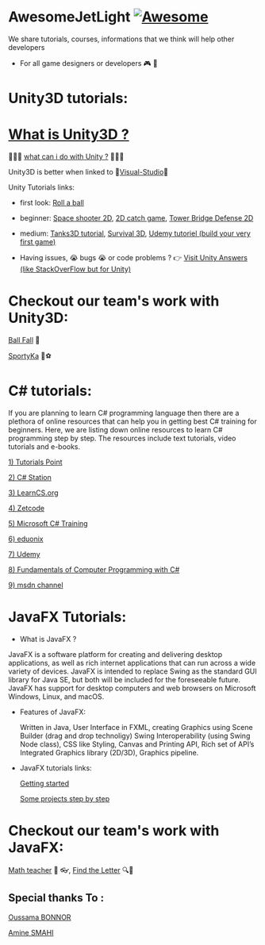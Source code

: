 # AwesomeJetLight [![Awesome](https://cdn.rawgit.com/sindresorhus/awesome/d7305f38d29fed78fa85652e3a63e154dd8e8829/media/badge.svg)](https://github.com/sindresorhus/awesome)
We share tutorials, courses, informations that we think will help other developers 

* For all game designers or developers 🎮 🎲

# Unity3D tutorials:

# [What is Unity3D ?](https://unity3d.com/unity)

🌟🌟🌟 [what can i do with Unity ?](https://www.youtube.com/watch?v=GXI0l3yqBrA) 🌟🌟🌟

Unity3D is better when linked to 💜[Visual-Studio](https://www.visualstudio.com/downloads/?rr=https%3A%2F%2Fwww.google.dz%2F)💜

Unity Tutorials links: 
     
* first look: 
[Roll a ball](https://unity3d.com/learn/tutorials/projects/roll-ball-tutorial)
              
* beginner:
[Space shooter 2D](https://unity3d.com/learn/tutorials/projects/space-shooter-tutorial),
[2D catch game](https://unity3d.com/learn/tutorials/topics/2d-game-creation/2d-catch-game-pt-1?playlist=17093),
[Tower Bridge Defense 2D](https://unity3d.com/learn/tutorials/topics/2d-game-creation/2d-game-development-walkthrough?playlist=17093)
              
* medium: 
[Tanks3D tutorial](https://unity3d.com/learn/tutorials/projects/tanks-tutorial),
[Survival 3D](https://unity3d.com/learn/tutorials/projects/survival-shooter-tutorial),
[Udemy tutoriel (build your very first game)](https://www.udemy.com/unity-game-developer/)
      
* Having issues, 😭 bugs 😭 or code problems ? 👉 
[Visit Unity Answers (like StackOverFlow but for Unity)](http://answers.unity3d.com/index.html)
  
# Checkout our team's work with Unity3D:
[Ball Fall](https://play.google.com/store/apps/details?id=com.Oussama.BallFall) 🏀

[SportyKa](https://play.google.com/store/apps/details?id=com.JetLightstudio.SportyKa) 🏀⚽️


    
# C# tutorials: 
If you are planning to learn C# programming language then there are a plethora of online resources that can help you in getting best C# training for beginners. Here, we are listing down online resources to learn C# programming step by step. The resources include text tutorials, video tutorials and e-books.

[1) Tutorials Point](http://www.tutorialspoint.com/csharp/index.htm)                 

[2) C# Station](http://www.csharp-station.com/tutorial.aspx)

[3) LearnCS.org](http://learncs.org/)

[4) Zetcode](http://zetcode.com/lang/csharp/)

[5) Microsoft C# Training](https://www.microsoftvirtualacademy.com/en-US/training-courses/c-fundamentals-for-absolute-beginners-8295)
      
[6) eduonix](http://www.eduonix.com/courses/Software-Development/Learn-C-Sharp-Programming-From-Scratch)

[7) Udemy](https://www.udemy.com/courses/search/?ref=home&q=C%23)

[8) Fundamentals of Computer Programming with C#](http://www.introprogramming.info/)

[9) msdn channel ](https://channel9.msdn.com/events/Patterns-Practices-Symposium-Online/pattern-practices-symposium-2013/building-a-Windows-Store-app-using-XAML-and-C-sharp)

# JavaFX Tutorials:

* What is JavaFX ? 

JavaFX is a software platform for creating and delivering desktop applications, as well as rich internet applications that can run across a wide variety of devices. JavaFX is intended to replace Swing as the standard GUI library for Java SE, but both will be included for the foreseeable future. JavaFX has support for desktop computers and web browsers on Microsoft Windows, Linux, and macOS.

* Features of JavaFX:
    
    Written in Java, User Interface in FXML, creating Graphics using Scene Builder (drag and drop technoligy)
    Swing Interoperability (using Swing Node class), CSS like Styling, Canvas and Printing API, Rich set of API’s
    Integrated Graphics library (2D/3D), Graphics pipeline.

* JavaFX tutorials links:

    [Getting started](http://docs.oracle.com/javafx/2/get_started/jfxpub-get_started.htm)
    
    [Some projects step by step](https://www.youtube.com/playlist?list=PLhs1urmduZ2_H0T6DTAXqqmWt1cD9j5a-)

# Checkout our team's work with JavaFX: 

[Math teacher](https://github.com/oussamabonnor1/Material-design-Math-Teacher) 📖 👓,
[Find the Letter](https://github.com/oussamabonnor1/find_the_letter_material_design) 🔍🔡

## Special thanks To : 

[Oussama BONNOR](https://github.com/oussamabonnor1)

[Amine SMAHI](https://github.com/Amine-Smahi)
